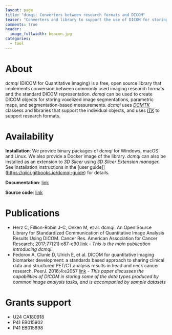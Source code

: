 ```yaml
---
layout: page
title: "dcmqi: Converters between research formats and DICOM"
teaser: "Converters and library to support the use of DICOM for storing medical imaging analysis results"
comments: true
header:
  image_fullwidth: beacon.jpg
categories:
  - tool
---
```


# About

_dcmqi_ (DICOM for Quantitative Imaging) is a free, open source library that implements conversion between commonly used imaging research formats and the standard DICOM representation. _dcmqi_ can be used to create DICOM objects for storing voxelized image segmentations, parametric maps, and segmentation-based measurements. _dcmqi_ uses [_DCMTK_](http://dcmtk.org/dcmtk.php.en) classess and libraries that support the individual objects, and uses [_ITK_](https://itk.org/) to support research formats.

# Availability

**Installation**: We provide binary packages of _dcmqi_ for Windows, macOS and Linux. We also provide a Docker image of the library. _dcmqi_ can also be installed as an extension to _3D Slicer_ using _3D Slicer_ _Extension manager_. See installation instructions in the [user guide]](https://qiicr.gitbooks.io/dcmqi-guide) for details.

**Documentation**: [link](https://qiicr.gitbooks.io/dcmqi-guide)

**Source code**: [link](https://github.com/qiicr/dcmqi)

# Publications


* Herz C, Fillion-Robin J-C, Onken M, et al. dcmqi: An Open Source Library for Standardized Communication of Quantitative Image Analysis Results Using DICOM. Cancer Res. American Association for Cancer Research; 2017;77(21):e87–e90 [link](http://dx.doi.org/10.1158/0008-5472.CAN-17-0336) - _This is the main publication introducing dcmqi_.
* Fedorov A, Clunie D, Ulrich E, et al. DICOM for quantitative imaging biomarker development: a standards based approach to sharing clinical data and structured PET/CT analysis results in head and neck cancer research. PeerJ. 2016;4:e2057 [link](http://dx.doi.org/10.7717/peerj.2057) - _This paper discusses the capabilities of DICOM in storing some of the data types produced by common image analysis tasks, and is accompanied by sample datasets_


# Grants support

* U24 CA180918
* P41 EB015902
* P41 EB015898
